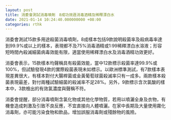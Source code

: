 ```yaml
---
layout: post
title: 消委會測試消毒噴劑　8成功效遜消毒酒精及稀釋漂白水
date: 2021-01-14 10:24:40.000000000 +08:00
categories: rthk
---
```


消委會測試15款多用途殺菌消毒噴劑，8成樣本包括9款說明殺菌率及殺病毒率達到99.9%或以上的樣本，表現都不及75%消毒酒精或1:99稀釋漂白水溶液；形容短時間內殺滅細菌病毒效能有限，適當使用稀釋漂白水及消毒酒精功效更好。

消委會表示，15款樣本均聲稱具有殺菌效能，當中12款標示殺菌率達99.9%或100%，但試驗發現4款的實際殺菌表現未如標示。以歐洲標準測試，有7款樣本表現差異很大，有樣本對付大腸桿菌或金黃葡萄球菌殺滅率只有一成多。兩款樣本殺菌表現最差，對付兩種試驗細菌的殺滅率不足28%。另外，9款標示含次氯酸的樣本中，3款檢出的有效氯濃度與聲稱不符。

消委會提醒，部分消毒噴劑含氯化物或其他化學物質，若用以噴灑全身及衣物，有機會造成刺激及引致不良反應，不宜直接向人體噴灑。在家中長期及大量使用霧化消毒劑，亦可能污染食物和飲品，增加誤服消毒劑或殘餘物的風險。
